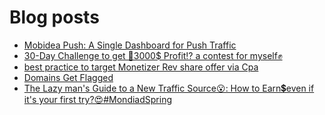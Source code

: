 # Blog posts
<!-- BLOG-POST-LIST:START -->
- [Mobidea Push: A Single Dashboard for Push Traffic](https://afflift.com/f/threads/mobidea-push-a-single-dashboard-for-push-traffic.1463/)
- [30-Day Challenge to get 🎯3000$ Profit⁉ a contest for myself✊](https://afflift.com/f/threads/30-day-challenge-to-get-%F0%9F%8E%AF3000-profit%E2%81%89-a-contest-for-myself%E2%9C%8A.9419/)
- [best practice to target Monetizer Rev share offer via Cpa](https://afflift.com/f/threads/best-practice-to-target-monetizer-rev-share-offer-via-cpa.10547/)
- [Domains Get Flagged](https://afflift.com/f/threads/domains-get-flagged.10553/)
- [The Lazy man&#39;s Guide to a New Traffic Source😮: How to Earn💲even if it&#39;s your first try?😍#MondiadSpring](https://afflift.com/f/threads/the-lazy-mans-guide-to-a-new-traffic-source%F0%9F%98%AE-how-to-earn%F0%9F%92%B2even-if-its-your-first-try-%F0%9F%98%8D-mondiadspring.10523/)
<!-- BLOG-POST-LIST:END -->
